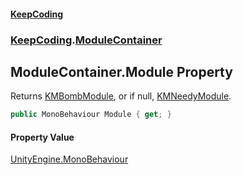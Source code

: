 #### [KeepCoding](index.md 'index')
### [KeepCoding](KeepCoding.md 'KeepCoding').[ModuleContainer](KeepCoding_ModuleContainer.md 'KeepCoding.ModuleContainer')
## ModuleContainer.Module Property
Returns [KMBombModule](https://docs.microsoft.com/en-us/dotnet/api/KMBombModule 'KMBombModule'), or if null, [KMNeedyModule](https://docs.microsoft.com/en-us/dotnet/api/KMNeedyModule 'KMNeedyModule').  
```csharp
public MonoBehaviour Module { get; }
```
#### Property Value
[UnityEngine.MonoBehaviour](https://docs.microsoft.com/en-us/dotnet/api/UnityEngine.MonoBehaviour 'UnityEngine.MonoBehaviour')
